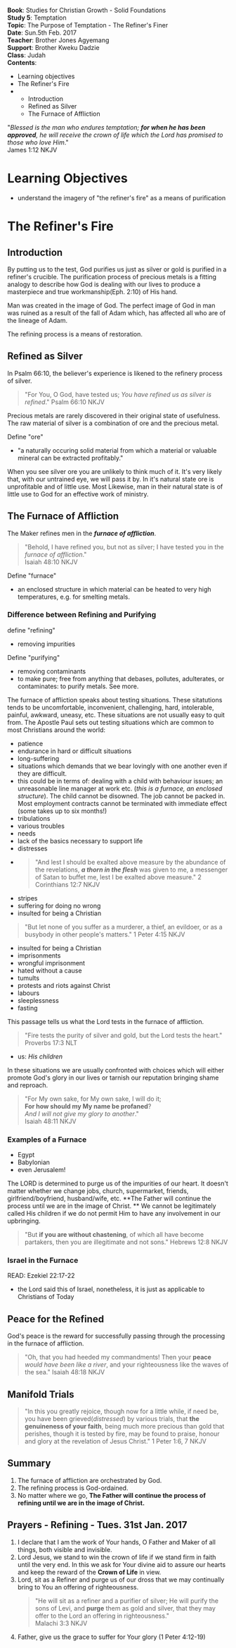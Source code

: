 **Book**: Studies for Christian Growth - Solid Foundations  
**Study 5**: Temptation  
**Topic**: The Purpose of Temptation - The Refiner's Finer  
**Date**: Sun.5th Feb. 2017  
**Teacher**: Brother Jones Agyemang  
**Support**: Brother Kweku Dadzie  
**Class**: Judah  
**Contents**:

* Learning objectives
* The Refiner's Fire
* * Introduction
  * Refined as Silver
  * The Furnace of Affliction

"_Blessed is the man who endures temptation; **for when he has been approved**, he will receive the crown of life which the Lord has promised to those who love Him_."  
James 1:12 NKJV

# Learning Objectives

* understand the imagery of "the refiner's fire" as a means of purification

# The Refiner's Fire

## Introduction

By putting us to the test, God purifies us just as silver or gold is purified in a refiner's crucible. The purification process of precious metals is a fitting analogy to describe how God is dealing with our lives to produce a masterpiece and true workmanship\(Eph. 2:10\)  of His hand.

Man was created in the image of God. The perfect image of God in man was ruined as a result of the fall of Adam which, has affected all who are of the lineage of Adam.

The refining process is a means of restoration.

## Refined as Silver

In Psalm 66:10, the believer's experience is likened to the refinery process of silver.

> "For You, O God, have tested us; _You have refined us as silver is refined_." Psalm 66:10 NKJV

Precious metals are rarely discovered in their original state of usefulness. The raw material of silver is a combination of ore and the precious metal.

Define "ore"

* "a naturally occuring solid material from which a material or valuable mineral can be extracted profitably."

When you see silver ore you are unlikely to think much of it. It's very likely that, with our untrained eye, we will pass it by. In it's natural state ore is unprofitable and of little use. Most Likewise, man in their natural state is of little use to God for an effective work of ministry. 

## The Furnace of Affliction

The Maker refines men in the _**furnace of affliction**_.

> "Behold, I have refined you, but not as silver; I have tested you in the _furnace of affliction_."  
> Isaiah 48:10 NKJV

Define "furnace"

* an enclosed structure in which material can be heated to very high temperatures, e.g. for smelting metals.

### Difference between Refining and Purifying
define "refining"
 - removing impurities

Define "purifying"
 - removing contaminants
 -  to make pure; free from anything that debases, pollutes, adulterates, or contaminates: to purify metals. See more.

The furnace of affliction speaks about testing situations. These sitatutions tends to be uncomfortable, inconvenient, challenging, hard, intolerable, painful, awkward, uneasy, etc. These situations are not usually easy to quit from. The Apostle Paul sets out testing situations which are common to most Christians around the world: 

* patience
 * endurance in hard or difficult situations
* long-suffering
 * situations which demands that we bear lovingly with one another even if they are difficult. 
 * this could be in terms of: dealing with a child with behaviour issues; an unreasonable line manager at work etc. (_this is a furnace, an enclosed structure_). The child cannot be disowned. The job cannot be packed in. Most employment contracts cannot be terminated with immediate effect (some takes up to six months!)
* tribulations
 * various troubles
* needs
 * lack of the basics necessary to support life
* distresses
 * > "And lest I should be exalted above measure by the abundance of the revelations, _**a thorn in the flesh**_ was given to me, a messenger of Satan to buffet me, lest I be exalted above measure."
 2 Corinthians 12:7 NKJV
* stripes
 * suffering for doing no wrong
 * insulted for being a Christian
 > "But let none of you suffer as a murderer, a thief, an evildoer, or as a busybody in other people's matters." 
 1 Peter 4:15 NKJV
 * insulted for being a Christian
* imprisonments
 * wrongful imprisonment
 * hated without a cause
* tumults
 * protests and riots against Christ
* labours
* sleeplessness
* fasting

This passage tells us what the Lord tests in the furnace of affliction. 

> "Fire tests the purity of silver and gold,
but the Lord tests the heart."
Proverbs 17:3 NLT

* us: _His children_

In these situations we are usually confronted with choices which will either promote God's glory in our lives or tarnish our reputation bringing shame and reproach.

> "For My own sake, for My own sake, I will do it;   
 **For how should my My name be profaned**?   
 _And I will not give my glory to another_."  
 Isaiah 48:11 NKJV

### Examples of a Furnace

* Egypt
* Babylonian
* even Jerusalem!

The LORD is determined to purge us of the impurities of our heart. It doesn't matter whether we change jobs, church, supermarket, friends, girlfriend/boyfriend, husband/wife, etc. **The Father will continue the process until we are in the image of Christ.
** We cannot be legitimately called His children if we do not permit Him to have any involvement in our upbringing.

> "But **if you are without chastening**, of which all have become partakers, then you are illegitimate and not sons." 
Hebrews 12:8 NKJV

### Israel in the Furnace
READ: Ezekiel 22:17-22
  - the Lord said this of Israel, nonetheless, it is just as applicable to Christians of Today

## Peace for the Refined

God's peace is the reward for successfully passing through the processing in the furnace of affliction.

> "Oh, that you had heeded my commandments! Then your **peace** _would have been like a river_, and your righteousness like the waves of the sea."
> Isaiah 48:18 NKJV

## Manifold Trials

> "In this you greatly rejoice, though now for a little while, if need be, you have been grieved\(_distressed_\) by various trials, that **the genuineness of your faith**, being much more precious than gold that perishes, though it is tested by fire, may be found to praise, honour and glory at the revelation of Jesus Christ."
> 1 Peter 1:6, 7 NKJV

## Summary
1. The furnace of affliction are orchestrated by God.
2. The refining process is God-ordained.
3. No matter where we go, **The Father will continue the process of refining until we are in the image of Christ.**

## Prayers - Refining - Tues. 31st Jan. 2017

1. I declare that I am the work of Your hands, O Father and Maker of all things, both visible and invisible.
2. Lord Jesus, we stand to win the crown of life if we stand firm in faith until the very end. In this we ask for Your divine aid to assure our hearts and keep the reward of the **Crown of Life** in view.
3. Lord, sit as a Refiner and purge us of our dross that we may continually bring to You an offering of righteousness.
   > "He will sit as a refiner and a purifier of silver; He will purify the sons of Levi, and **purge** them as gold and silver, that they may offer to the Lord an offering in righteousness."  
   > Malachi 3:3 NKJV
4. Father, give us the grace to suffer for Your glory (1 Peter 4:12-19)


